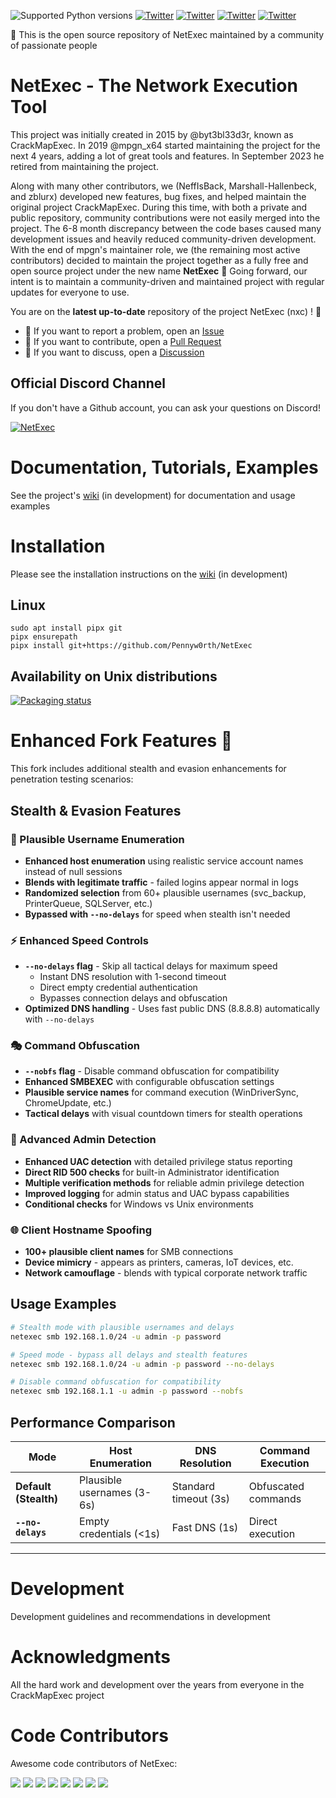 ![Supported Python versions](https://img.shields.io/badge/python-3.10+-blue.svg)
[![Twitter](https://img.shields.io/twitter/follow/al3xn3ff?label=al3x_n3ff&style=social)](https://twitter.com/intent/follow?screen_name=al3x_n3ff)
[![Twitter](https://img.shields.io/twitter/follow/_zblurx?label=_zblurx&style=social)](https://twitter.com/intent/follow?screen_name=_zblurx)
[![Twitter](https://img.shields.io/twitter/follow/MJHallenbeck?label=MJHallenbeck&style=social)](https://twitter.com/intent/follow?screen_name=MJHallenbeck)
[![Twitter](https://img.shields.io/twitter/follow/mpgn_x64?label=mpgn_x64&style=social)](https://twitter.com/intent/follow?screen_name=mpgn_x64)


🚩 This is the open source repository of NetExec maintained by a community of passionate people
# NetExec - The Network Execution Tool

This project was initially created in 2015 by @byt3bl33d3r, known as CrackMapExec. In 2019 @mpgn_x64 started maintaining the project for the next 4 years, adding a lot of great tools and features. In September 2023 he retired from maintaining the project.

Along with many other contributors, we (NeffIsBack, Marshall-Hallenbeck, and zblurx) developed new features, bug fixes, and helped maintain the original project CrackMapExec.
During this time, with both a private and public repository, community contributions were not easily merged into the project. The 6-8 month discrepancy between the code bases caused many development issues and heavily reduced community-driven development.
With the end of mpgn's maintainer role, we (the remaining most active contributors) decided to maintain the project together as a fully free and open source project under the new name **NetExec** 🚀
Going forward, our intent is to maintain a community-driven and maintained project with regular updates for everyone to use.

<p align="center">
  <!-- placeholder for nxc logo-->
</p>

You are on the **latest up-to-date** repository of the project NetExec (nxc) ! 🎉

- 🚧 If you want to report a problem, open an [Issue](https://github.com/Pennyw0rth/NetExec/issues) 
- 🔀 If you want to contribute, open a [Pull Request](https://github.com/Pennyw0rth/NetExec/pulls)
- 💬 If you want to discuss, open a [Discussion](https://github.com/Pennyw0rth/NetExec/discussions)

## Official Discord Channel

If you don't have a Github account, you can ask your questions on Discord!

[![NetExec](https://discordapp.com/api/guilds/1148685154601160794/widget.png?style=banner3)](https://discord.gg/pjwUTQzg8R)

# Documentation, Tutorials, Examples
See the project's [wiki](https://netexec.wiki/) (in development) for documentation and usage examples

# Installation
Please see the installation instructions on the [wiki](https://netexec.wiki/getting-started/installation) (in development)

## Linux
```
sudo apt install pipx git
pipx ensurepath
pipx install git+https://github.com/Pennyw0rth/NetExec
```

## Availability on Unix distributions

[![Packaging status](https://repology.org/badge/vertical-allrepos/netexec.svg)](https://repology.org/project/netexec/versions)

# Enhanced Fork Features 🚀

This fork includes additional stealth and evasion enhancements for penetration testing scenarios:

## Stealth & Evasion Features

### 🥷 Plausible Username Enumeration
- **Enhanced host enumeration** using realistic service account names instead of null sessions
- **Blends with legitimate traffic** - failed logins appear normal in logs
- **Randomized selection** from 60+ plausible usernames (svc_backup, PrinterQueue, SQLServer, etc.)
- **Bypassed with `--no-delays`** for speed when stealth isn't needed

### ⚡ Enhanced Speed Controls
- **`--no-delays` flag** - Skip all tactical delays for maximum speed
  - Instant DNS resolution with 1-second timeout
  - Direct empty credential authentication
  - Bypasses connection delays and obfuscation
- **Optimized DNS handling** - Uses fast public DNS (8.8.8.8) automatically with `--no-delays`

### 🎭 Command Obfuscation
- **`--nobfs` flag** - Disable command obfuscation for compatibility
- **Enhanced SMBEXEC** with configurable obfuscation settings
- **Plausible service names** for command execution (WinDriverSync, ChromeUpdate, etc.)
- **Tactical delays** with visual countdown timers for stealth operations

### 🔐 Advanced Admin Detection
- **Enhanced UAC detection** with detailed privilege status reporting
- **Direct RID 500 checks** for built-in Administrator identification
- **Multiple verification methods** for reliable admin privilege detection
- **Improved logging** for admin status and UAC bypass capabilities
- **Conditional checks** for Windows vs Unix environments

### 🌐 Client Hostname Spoofing
- **100+ plausible client names** for SMB connections
- **Device mimicry** - appears as printers, cameras, IoT devices, etc.
- **Network camouflage** - blends with typical corporate network traffic

## Usage Examples

```bash
# Stealth mode with plausible usernames and delays
netexec smb 192.168.1.0/24 -u admin -p password

# Speed mode - bypass all delays and stealth features
netexec smb 192.168.1.0/24 -u admin -p password --no-delays

# Disable command obfuscation for compatibility
netexec smb 192.168.1.1 -u admin -p password --nobfs
```

## Performance Comparison

| Mode | Host Enumeration | DNS Resolution | Command Execution |
|------|------------------|----------------|-------------------|
| **Default (Stealth)** | Plausible usernames (3-6s) | Standard timeout (3s) | Obfuscated commands |
| **`--no-delays`** | Empty credentials (<1s) | Fast DNS (1s) | Direct execution |

---

# Development
Development guidelines and recommendations in development

# Acknowledgments
All the hard work and development over the years from everyone in the CrackMapExec project

# Code Contributors
Awesome code contributors of NetExec:

[![](https://github.com/mpgn.png?size=50)](https://github.com/mpgn)
[![](https://github.com/Marshall-Hallenbeck.png?size=50)](https://github.com/Marshall-Hallenbeck)
[![](https://github.com/zblurx.png?size=50)](https://github.com/zblurx)
[![](https://github.com/NeffIsBack.png?size=50)](https://github.com/NeffIsBack)
[![](https://github.com/Hackndo.png?size=50)](https://github.com/Hackndo)
[![](https://github.com/XiaoliChan.png?size=50)](https://github.com/XiaoliChan)
[![](https://github.com/termanix.png?size=50)](https://github.com/termanix)
[![](https://github.com/Dfte.png?size=50)](https://github.com/Dfte)
